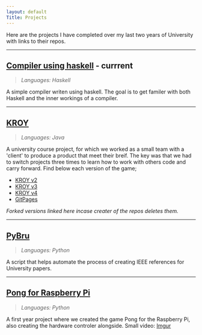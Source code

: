 ```yaml
---
layout: default 
Title: Projects
---
```

Here are the projects I have completed over my last two years of University with links to their repos.

---
## <i class="fas fa-angle-right"></i> [Compiler using haskell](https://github.com/BrunoDavies/compilerWithHaskell) - currrent 
> *Languages: Haskell*

A simple compiler writen using haskell. The goal is to get familer with both Haskell and the inner workings of a compiler.

---
## <i class="fas fa-angle-right"></i> [KROY]()
> *Languages: Java*

A university course project, for which we worked as a small team with a 'client' to produce a product that meet their breif. The key was that we had to switch projects three times to learn how to work with others code and carry forward. Find below each version of the game;
- [KROY v2](https://github.com/BrunoDavies/SEPR-Assessment-2)
- [KROY v3](https://github.com/BrunoDavies/SEPR-Assessment-3)
- [KROY v4](https://github.com/BrunoDavies/SEPR-Assessment-4)
- [GitPages](npstudios.github.io)

*Forked versions linked here incase creater of the repos deletes them.*

---
## <i class="fas fa-angle-right"></i> [PyBru](https://github.com/BrunoDavies/pyBru)
> *Languages: Python*

A script that helps automate the process of creating IEEE references for University papers. 

---
## <i class="fas fa-angle-right"></i> [Pong for Raspberry Pi](https://github.com/BrunoDavies/pongProjectY1)
> *Languages: Python*

A first year project where we created the game Pong for the Raspberry Pi, also creating the hardware controler alongside. 
Small video: [Imgur](http://imgur.com/a/vPNrIIZ)
